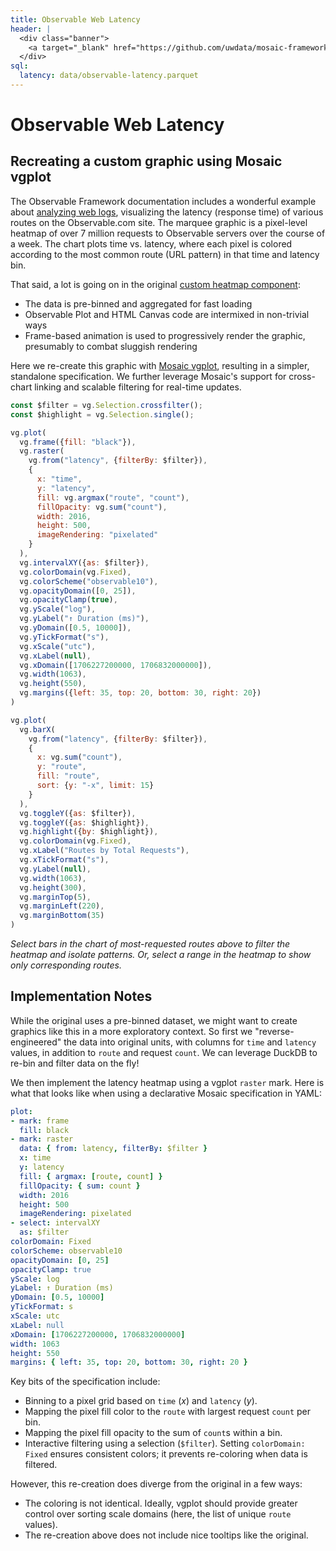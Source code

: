 ```yaml
---
title: Observable Web Latency
header: |
  <div class="banner">
    <a target="_blank" href="https://github.com/uwdata/mosaic-framework-example/blob/main/docs/observable-latency.md?plain=1"><span>View source ↗</span></a>
  </div>
sql:
  latency: data/observable-latency.parquet
---
```


# Observable Web Latency
## Recreating a custom graphic using Mosaic vgplot

The Observable Framework documentation includes a wonderful example about [analyzing web logs](https://observablehq.com/framework/examples/api/), visualizing the latency (response time) of various routes on the Observable.com site.
The marquee graphic is a pixel-level heatmap of over 7 million requests to Observable servers over the course of a week.
The chart plots time vs. latency, where each pixel is colored according to the most common route (URL pattern) in that time and latency bin.

That said, a lot is going on in the original [custom heatmap component](https://github.com/observablehq/framework/blob/main/examples/api/docs/components/apiHeatmap.js):

- The data is pre-binned and aggregated for fast loading
- Observable Plot and HTML Canvas code are intermixed in non-trivial ways
- Frame-based animation is used to progressively render the graphic, presumably to combat sluggish rendering

Here we re-create this graphic with [Mosaic vgplot](https://idl.uw.edu/mosaic/what-is-mosaic/), resulting in a simpler, standalone specification.
We further leverage Mosaic's support for cross-chart linking and scalable filtering for real-time updates.

```js
const $filter = vg.Selection.crossfilter();
const $highlight = vg.Selection.single();
```

```js
vg.plot(
  vg.frame({fill: "black"}),
  vg.raster(
    vg.from("latency", {filterBy: $filter}),
    {
      x: "time",
      y: "latency",
      fill: vg.argmax("route", "count"),
      fillOpacity: vg.sum("count"),
      width: 2016,
      height: 500,
      imageRendering: "pixelated"
    }
  ),
  vg.intervalXY({as: $filter}),
  vg.colorDomain(vg.Fixed),
  vg.colorScheme("observable10"),
  vg.opacityDomain([0, 25]),
  vg.opacityClamp(true),
  vg.yScale("log"),
  vg.yLabel("↑ Duration (ms)"),
  vg.yDomain([0.5, 10000]),
  vg.yTickFormat("s"),
  vg.xScale("utc"),
  vg.xLabel(null),
  vg.xDomain([1706227200000, 1706832000000]),
  vg.width(1063),
  vg.height(550),
  vg.margins({left: 35, top: 20, bottom: 30, right: 20})
)
```

```js
vg.plot(
  vg.barX(
    vg.from("latency", {filterBy: $filter}),
    {
      x: vg.sum("count"),
      y: "route",
      fill: "route",
      sort: {y: "-x", limit: 15}
    }
  ),
  vg.toggleY({as: $filter}),
  vg.toggleY({as: $highlight}),
  vg.highlight({by: $highlight}),
  vg.colorDomain(vg.Fixed),
  vg.xLabel("Routes by Total Requests"),
  vg.xTickFormat("s"),
  vg.yLabel(null),
  vg.width(1063),
  vg.height(300),
  vg.marginTop(5),
  vg.marginLeft(220),
  vg.marginBottom(35)
)
```

_Select bars in the chart of most-requested routes above to filter the heatmap and isolate patterns. Or, select a range in the heatmap to show only corresponding routes._

## Implementation Notes

While the original uses a pre-binned dataset, we might want to create graphics like this in a more exploratory context. So first we "reverse-engineered" the data into original units, with columns for `time` and `latency` values, in addition to `route` and request `count`. We can leverage DuckDB to re-bin and filter data on the fly!

We then implement the latency heatmap using a vgplot `raster` mark. Here is what that looks like when using a declarative Mosaic specification in YAML:

```yaml
plot:
- mark: frame
  fill: black
- mark: raster
  data: { from: latency, filterBy: $filter }
  x: time
  y: latency
  fill: { argmax: [route, count] }
  fillOpacity: { sum: count }
  width: 2016
  height: 500
  imageRendering: pixelated
- select: intervalXY
  as: $filter
colorDomain: Fixed
colorScheme: observable10
opacityDomain: [0, 25]
opacityClamp: true
yScale: log
yLabel: ↑ Duration (ms)
yDomain: [0.5, 10000]
yTickFormat: s
xScale: utc
xLabel: null
xDomain: [1706227200000, 1706832000000]
width: 1063
height: 550
margins: { left: 35, top: 20, bottom: 30, right: 20 }
```

Key bits of the specification include:

- Binning to a pixel grid based on `time` (_x_) and `latency` (_y_).
- Mapping the pixel fill color to the `route` with largest request `count` per bin.
- Mapping the pixel fill opacity to the sum of `count`s within a bin.
- Interactive filtering using a selection (`$filter`). Setting `colorDomain: Fixed` ensures consistent colors; it prevents re-coloring when data is filtered.

However, this re-creation does diverge from the original in a few ways:

- The coloring is not identical. Ideally, vgplot should provide greater control over sorting scale domains (here, the list of unique `route` values).
- The re-creation above does not include nice tooltips like the original.
